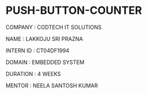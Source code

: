 # PUSH-BUTTON-COUNTER
COMPANY : CODTECH IT SOLUTIONS

NAME : LAKKOJU SRI PRAZNA

INTERN ID : CT04DF1994

DOMAIN : EMBEDDED SYSTEM

DURATION : 4 WEEKS

MENTOR : NEELA SANTOSH KUMAR

